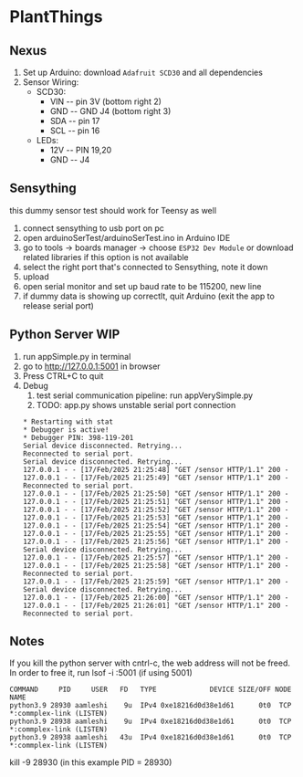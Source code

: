 # PlantThings
## Nexus 
1. Set up Arduino: download `Adafruit SCD30` and all dependencies 
2. Sensor Wiring: 
    - SCD30: 
        - VIN -- pin 3V (bottom right 2)
        - GND -- GND J4 (bottom right 3)
        - SDA -- pin 17
        - SCL -- pin 16
    - LEDs: 
        - 12V -- PIN 19,20
        - GND -- J4
## Sensything 
this dummy sensor test should work for Teensy as well
1. connect sensything to usb port on pc 
2. open arduinoSerTest/arduinoSerTest.ino in Arduino IDE 
3. go to tools -> boards manager -> choose `ESP32 Dev Module` or download related libraries if this option is not available 
4. select the right port that's connected to Sensything, note it down 
5. upload 
6. open serial monitor and set up baud rate to be 115200, new line 
7. if dummy data is showing up correctlt, quit Arduino (exit the app to release serial port)
## Python Server WIP 
1. run appSimple.py in terminal 
2. go to http://127.0.0.1:5001 in browser 
3. Press CTRL+C to quit
4. Debug
    1. test serial communication pipeline: run appVerySimple.py 
    2. TODO: app.py shows unstable serial port connection 
    ```
    * Restarting with stat
    * Debugger is active!
    * Debugger PIN: 398-119-201
    Serial device disconnected. Retrying...
    Reconnected to serial port.
    Serial device disconnected. Retrying...
    127.0.0.1 - - [17/Feb/2025 21:25:48] "GET /sensor HTTP/1.1" 200 -
    127.0.0.1 - - [17/Feb/2025 21:25:49] "GET /sensor HTTP/1.1" 200 -
    Reconnected to serial port.
    127.0.0.1 - - [17/Feb/2025 21:25:50] "GET /sensor HTTP/1.1" 200 -
    127.0.0.1 - - [17/Feb/2025 21:25:51] "GET /sensor HTTP/1.1" 200 -
    127.0.0.1 - - [17/Feb/2025 21:25:52] "GET /sensor HTTP/1.1" 200 -
    127.0.0.1 - - [17/Feb/2025 21:25:53] "GET /sensor HTTP/1.1" 200 -
    127.0.0.1 - - [17/Feb/2025 21:25:54] "GET /sensor HTTP/1.1" 200 -
    127.0.0.1 - - [17/Feb/2025 21:25:55] "GET /sensor HTTP/1.1" 200 -
    127.0.0.1 - - [17/Feb/2025 21:25:56] "GET /sensor HTTP/1.1" 200 -
    Serial device disconnected. Retrying...
    127.0.0.1 - - [17/Feb/2025 21:25:57] "GET /sensor HTTP/1.1" 200 -
    127.0.0.1 - - [17/Feb/2025 21:25:58] "GET /sensor HTTP/1.1" 200 -
    Reconnected to serial port.
    127.0.0.1 - - [17/Feb/2025 21:25:59] "GET /sensor HTTP/1.1" 200 -
    Serial device disconnected. Retrying...
    127.0.0.1 - - [17/Feb/2025 21:26:00] "GET /sensor HTTP/1.1" 200 -
    127.0.0.1 - - [17/Feb/2025 21:26:01] "GET /sensor HTTP/1.1" 200 -
    Reconnected to serial port.
    ```

## Notes
If you kill the python server with cntrl-c, the web address will not be freed. 
In order to free it, run 
lsof -i :5001 (if using 5001) 
```
COMMAND     PID     USER   FD   TYPE             DEVICE SIZE/OFF NODE NAME
python3.9 28930 aamleshi    9u  IPv4 0xe18216d0d38e1d61      0t0  TCP *:commplex-link (LISTEN)
python3.9 28938 aamleshi    9u  IPv4 0xe18216d0d38e1d61      0t0  TCP *:commplex-link (LISTEN)
python3.9 28938 aamleshi   43u  IPv4 0xe18216d0d38e1d61      0t0  TCP *:commplex-link (LISTEN)
```
kill -9 28930 (in this example PID = 28930) 
    
